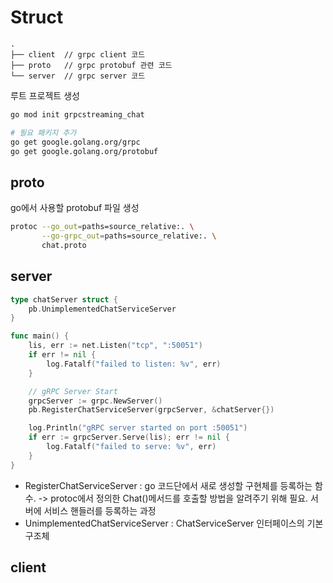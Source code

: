 # Struct
```
.
├── client  // grpc client 코드
├── proto   // grpc protobuf 관련 코드
└── server  // grpc server 코드
```

루트 프로젝트 생성
```sh
go mod init grpcstreaming_chat    

# 필요 패키지 추가
go get google.golang.org/grpc
go get google.golang.org/protobuf
```

## proto 
go에서 사용할 protobuf 파일 생성
```sh
protoc --go_out=paths=source_relative:. \
       --go-grpc_out=paths=source_relative:. \
       chat.proto
```

## server
```go
type chatServer struct {
	pb.UnimplementedChatServiceServer
}

func main() {
	lis, err := net.Listen("tcp", ":50051")
	if err != nil {
		log.Fatalf("failed to listen: %v", err)
	}

	// gRPC Server Start
	grpcServer := grpc.NewServer()
	pb.RegisterChatServiceServer(grpcServer, &chatServer{})

	log.Println("gRPC server started on port :50051")
	if err := grpcServer.Serve(lis); err != nil {
		log.Fatalf("failed to serve: %v", err)
	}
}
```
- RegisterChatServiceServer : go 코드단에서 새로 생성할 구현체를 등록하는 함수. -> protoc에서 정의한 Chat()메서드를 호출할 방법을 알려주기 위해 필요. 서버에 서비스 핸들러를 등록하는 과정
- UnimplementedChatServiceServer : ChatServiceServer 인터페이스의 기본 구조체


## client